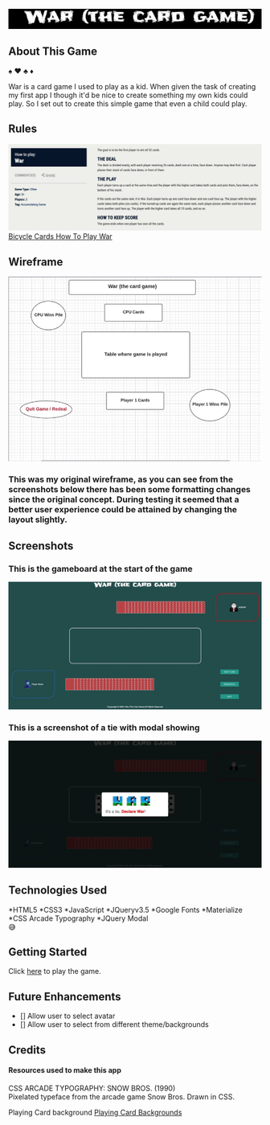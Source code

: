 ![Site Logo](./img/logo.jpeg)

## About This Game
:spades: :hearts: :clubs: :diamonds: 
 
War is a card game I used to play as a kid.  When given the task of creating my first app I though it'd be nice to create something my own kids could play.  So I set out to create this simple game that even a child could play. 

## Rules
![Rules](./img/rules.jpeg)
[Bicycle Cards How To Play War](https://bicyclecards.com/how-to-play/war/) 
 

## Wireframe
![Wireframe](./img/wireframe.jpeg)
### This was my original wireframe, as you can see from the screenshots below there has been some formatting changes since the original concept.  During testing it seemed that a better user experience could be attained by changing the layout slightly. 


## Screenshots
### This is the gameboard at the start of the game
![Start of Game](./img/gameStartScreenshot_v2.jpeg) 
 

### This is a screenshot of a tie with modal showing
![War Screenshot](./img/warScreenShot_v2.jpeg) 
 

## Technologies Used
*HTML5
*CSS3
*JavaScript
*JQueryv3.5
*Google Fonts
*Materialize
*CSS Arcade Typography
*JQuery Modal  
:sweat_smile: 
 

## Getting Started
Click [here](https://war-the-card-game.netlify.app/) to play the game. 
 

## Future Enhancements
- [] Allow user to select avatar
- [] Allow user to select from different theme/backgrounds 
 
 
## Credits
#### Resources used to make this app
CSS ARCADE TYPOGRAPHY: SNOW BROS. (1990)\
Pixelated typeface from the arcade game Snow Bros. Drawn in CSS. 
 
 
Playing Card background [Playing Card Backgrounds](http://www.brainjar.com/css/cards/)